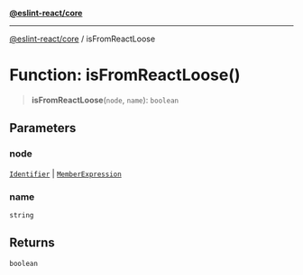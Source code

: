 [**@eslint-react/core**](../README.md)

***

[@eslint-react/core](../README.md) / isFromReactLoose

# Function: isFromReactLoose()

> **isFromReactLoose**(`node`, `name`): `boolean`

## Parameters

### node

[`Identifier`](../-internal-/interfaces/Identifier.md) | [`MemberExpression`](../-internal-/type-aliases/MemberExpression.md)

### name

`string`

## Returns

`boolean`
